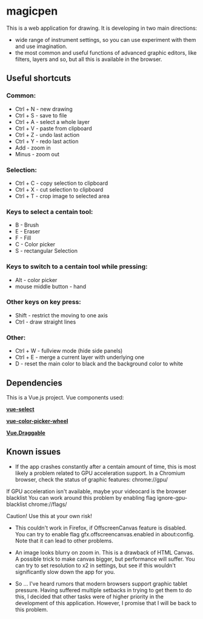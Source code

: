 # magicpen

This is a web application for drawing. It is developing in two main directions:
- wide range of instrument settings, so you can use experiment with them and use imagination.
- the most common and useful functions of advanced graphic editors, like filters, layers and so, but all this is available in the browser.

## Useful shortcuts

### Common:
- Ctrl + N - new drawing
- Ctrl + S - save to file
- Ctrl + A - select a whole layer
- Ctrl + V - paste from clipboard
- Ctrl + Z - undo last action
- Ctrl + Y - redo last action
- Add - zoom in
- Minus - zoom out

### Selection:
- Ctrl + C - copy selection to clipboard
- Ctrl + X - cut selection to clipboard
- Ctrl + T - crop image to selected area

### Keys to select a centain tool:
-  B - Brush
-  E - Eraser
-  F - Fill
-  C - Color picker
-  S - rectangular Selection

### Keys to switch to a centain tool while pressing:
- Alt - color picker
- mouse middle button - hand

### Other keys on key press:
- Shift - restrict the moving to one axis
- Ctrl  - draw straight lines

### Other:
- Ctrl + W - fullview mode (hide side panels)
- Ctrl + E - merge a current layer with underlying one
- D - reset the main color to black and the background color to white


## Dependencies

This is a Vue.js project.
Vue components used:

**[vue-select](https://github.com/sagalbot/vue-select)**

**[vue-color-picker-wheel](https://github.com/stijlbreuk/vue-color-picker-wheel)**

**[Vue.Draggable](https://github.com/SortableJS/Vue.Draggable)**


## Known issues

 - If the app crashes constantly after a centain amount of time, this is most 
 likely a problem related to GPU acceleration support.
 In a Chromium browser, check the status of graphic features:
 chrome://gpu/
 
 If GPU acceleration isn't available, maybe your videocard is the browser blacklist
 You can work around this problem by enabling flag ignore-gpu-blacklist
 chrome://flags/

 Caution! Use this at your own risk!

 - This couldn't work in Firefox, if OffscreenCanvas feature is disabled. You can
 try to enable flag gfx.offscreencanvas.enabled in about:config. Note that it can 
 lead to other problems.

 - An image looks blurry on zoom in. This is a drawback of HTML Canvas. A possible 
 trick to make canvas bigger, but performance will suffer. You can try to set 
 resolution to x2 in settings, but see if this wouldn't significantly slow down
 the app for you.

 - So ... I've heard rumors that modern browsers support graphic tablet pressure. 
 Having suffered multiple setbacks in trying to get them to do this, I decided 
 that other tasks were of higher priority in the development of this application. 
 However, I promise that I will be back to this problem.